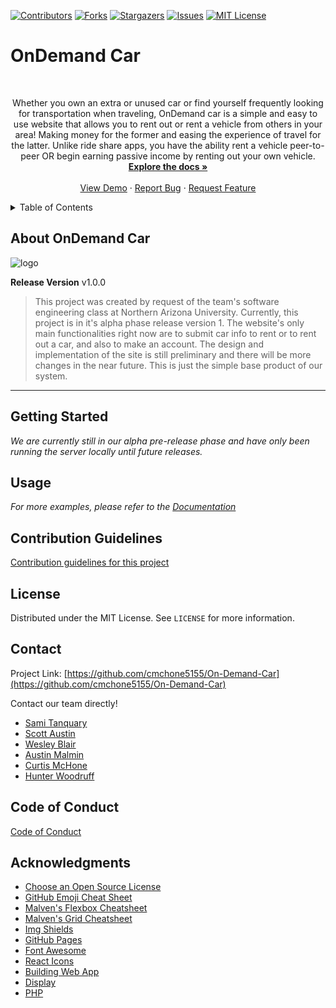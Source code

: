 <!-- PROJECT SHIELDS -->
[![Contributors][contributors-shield]][contributors-url]
[![Forks][forks-shield]][forks-url]
[![Stargazers][stars-shield]][stars-url]
[![Issues][issues-shield]][issues-url]
[![MIT License][license-shield]][license-url]

# OnDemand Car
<!-- PROJECT LOGO -->
<br />
<div align="center">
  
  <p align="center">
    Whether you own an extra or unused car or find yourself frequently looking for transportation when traveling, OnDemand car is a simple and easy to use website that allows you to rent out or rent a vehicle from others in your area! Making money for the former and easing the experience of travel for the latter. Unlike ride share apps, you have the ability rent a vehicle peer-to-peer OR begin earning passive income by renting out your own vehicle.
    <br />
    <a href="https://github.com/cmchone5155/On-Demand-Car"><strong>Explore the docs »</strong></a>
    <br />
    <br />
    <a href="https://github.com/cmchone5155/On-Demand-Car">View Demo</a>
    ·
    <a href="https://github.com/cmchone5155/On-Demand-Car/issues">Report Bug</a>
    ·
    <a href="https://github.com/cmchone5155/On-Demand-Car/issues">Request Feature</a>
  </p>
</div>



<!-- TABLE OF CONTENTS -->
<details>
  <summary>Table of Contents</summary>
  <ol>
    <li>
      <a href="#about-ondemand-car">About The Project</a>
    </li>
    <li>
      <a href="#getting-started">Getting Started</a>
    </li>
    <li><a href="#usage">Usage</a></li>
    <li><a href="#contribution-guidelines">Contributing</a></li>
    <li><a href="#license">License</a></li>
    <li><a href="#contact">Contact</a></li>
    <li><a href="#code-of-conduct">Code of Conduct</a></li>
    <li><a href="#acknowledgments">Acknowledgments</a></li>
  </ol>
</details>

<!-- ABOUT -->
## About OnDemand Car
![logo](https://user-images.githubusercontent.com/89813101/138614288-7ecabf5e-a1e5-4438-821e-f5bb3234557e.png)

**Release Version** v1.0.0
> This project was created by request of the team's software engineering class at Northern Arizona University. Currently, this project is in it's alpha phase release version 1. The website's only main functionalities right now are to submit car info to rent or to rent out a car, and also to make an account. The design and implementation of the site is still preliminary and there will be more changes in the near future. This is just the simple base product of our system.
<hr>


<!-- GETTING STARTED -->
## Getting Started
*We are currently still in our alpha pre-release phase and have only been running the server locally until future releases.*

<!-- USAGE EXAMPLES -->
## Usage

_For more examples, please refer to the [Documentation](https://example.com)_



<!-- CONTRIBUTING -->
## Contribution Guidelines
[Contribution guidelines for this project](CONTRIBUTING.md)



<!-- LICENSE -->
## License

Distributed under the MIT License. See `LICENSE` for more information.


<!-- CONTACT -->
## Contact

Project Link: [https://github.com/cmchone5155/On-Demand-Car](https://github.com/cmchone5155/On-Demand-Car)


Contact our team directly!
* [Sami Tanquary](https://github.com/Sami-Tanquary)
* [Scott Austin](https://github.com/vlexum)
* [Wesley Blair](https://github.com/wvblair5)
* [Austin Malmin](https://github.com/whatup9911)
* [Curtis McHone](https://github.com/cmchone5155)
* [Hunter Woodruff](https://github.com/hcw52)

<!-- CODE OF CONDUCT -->
## Code of Conduct
[Code of Conduct](CODE_OF_CONDUCT.md)


<!-- ACKNOWLEDGMENTS -->
## Acknowledgments

* [Choose an Open Source License](https://choosealicense.com)
* [GitHub Emoji Cheat Sheet](https://www.webpagefx.com/tools/emoji-cheat-sheet)
* [Malven's Flexbox Cheatsheet](https://flexbox.malven.co/)
* [Malven's Grid Cheatsheet](https://grid.malven.co/)
* [Img Shields](https://shields.io)
* [GitHub Pages](https://pages.github.com)
* [Font Awesome](https://fontawesome.com)
* [React Icons](https://react-icons.github.io/react-icons/search)
* [Building Web App](https://spring.io/guides/tutorials/spring-boot-kotlin/)
* [Display](https://www.youtube.com/watch?v=HtTG5Kf_mTA)
* [PHP](https://www.youtube.com/watch?v=OHjkg_rifTw)


<!-- MARKDOWN LINKS & IMAGES -->
<!-- https://www.markdownguide.org/basic-syntax/#reference-style-links -->
[contributors-shield]: https://img.shields.io/github/contributors/cmchone5155/On-Demand-Car.svg?style=for-the-badge
[contributors-url]: https://github.com/cmchone5155/On-Demand-Car/graphs/contributors
[forks-shield]: https://img.shields.io/github/forks/cmchone5155/On-Demand-Car.svg?style=for-the-badge
[forks-url]: https://github.com/cmchone5155/On-Demand-Car/network/members
[stars-shield]: https://img.shields.io/github/stars/cmchone5155/On-Demand-Car.svg?style=for-the-badge
[stars-url]: https://github.com/cmchone5155/On-Demand-Car/stargazers
[issues-shield]: https://img.shields.io/github/issues/cmchone5155/On-Demand-Car.svg?style=for-the-badge
[issues-url]: https://github.com/cmchone5155/On-Demand-Car/issues
[license-shield]: https://img.shields.io/github/license/cmchone5155/On-Demand-Car.svg?style=for-the-badge
[license-url]: https://github.com/cmchone5155/On-Demand-Car/blob/master/LICENSE
[product-screenshot]: images/screenshot.png
